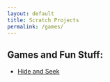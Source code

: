```yaml
---
layout: default
title: Scratch Projects
permalink: /games/
---
```

## Games and Fun Stuff:

* <a href='https://catieslaughts.github.io/ScratchGame.html' target='_blank'>Hide and Seek</a>
